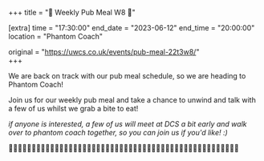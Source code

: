 +++
title = "🍕 Weekly Pub Meal W8 🍕"

[extra]
time = "17:30:00"
end_date = "2023-06-12"
end_time = "20:00:00"
location = "Phantom Coach"

original = "https://uwcs.co.uk/events/pub-meal-22t3w8/"    
+++

We are back on track with our pub meal schedule, so we are heading to Phantom Coach!

Join us for our weekly pub meal and take a chance to unwind and talk with a few of us whilst we grab a bite to eat!

*if anyone is interested, a few of us will meet at DCS a bit early and walk over to phantom coach together, so you can join us if you'd like! :)*

👻👻👻👻👻👻👻👻👻👻👻👻👻👻👻👻👻👻👻👻👻👻👻👻👻👻👻👻👻👻👻👻👻👻👻👻👻👻👻👻👻👻👻👻👻👻👻👻👻👻
